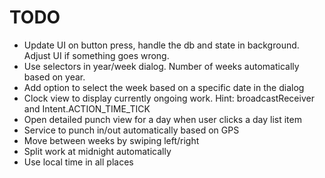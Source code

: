 # TODO

* Update UI on button press, handle the db and state in background. Adjust UI if something goes wrong.
* Use selectors in year/week dialog. Number of weeks automatically based on year.
* Add option to select the week based on a specific date in the dialog
* Clock view to display currently ongoing work. Hint: broadcastReceiver and Intent.ACTION_TIME_TICK
* Open detailed punch view for a day when user clicks a day list item
* Service to punch in/out automatically based on GPS
* Move between weeks by swiping left/right
* Split work at midnight automatically
* Use local time in all places
